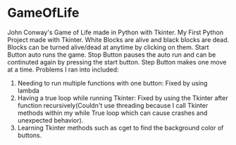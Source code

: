 # GameOfLife
John Conway's Game of Life made in Python with Tkinter.
My First Python Project made with Tkinter.
White Blocks are alive and black blocks are dead. Blocks can be turned alive/dead at anytime by clicking on them. 
Start Button auto runs the game.
Stop Button pauses the auto run and can be continuted again by pressing the start button. 
Step Button makes one move at a time. 
Problems I ran into included:
1. Needing to run multiple functions with one button: Fixed by using lambda
2. Having a true loop while running Tkinter: Fixed by using the Tkinter after function recursively(Couldn't use threading because
I call Tkinter methods within my while True loop which can cause crashes and unexpected behavior).
3. Learning Tkinter methods such as cget to find the background color of buttons.
